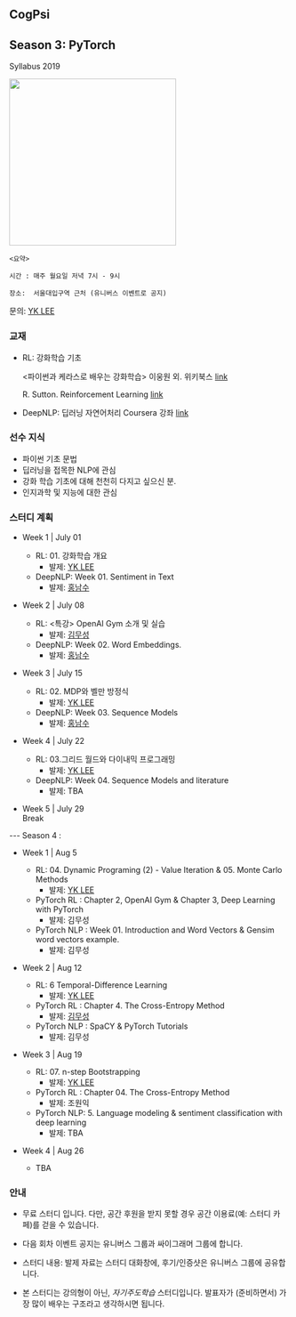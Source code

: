 ## CogPsi

## Season 3: PyTorch <br>

Syllabus 2019

<img src = "./cogpsi_poster_S4.png  " width = 300 />

    <요약>

    시간 : 매주 월요일 저녁 7시 - 9시

    장소:  서울대입구역 근처 (유니버스 이벤트로 공지)

문의: [YK LEE](https://web.facebook.com/yklee78)

### 교재

- RL: 강화학습 기초

  <파이썬과 케라스로 배우는 강화학습> 이웅원 외. 위키북스 [link](http://www.yes24.com/Product/goods/44136413)

  R. Sutton. Reinforcement Learning
  [link](https://web.stanford.edu/class/psych209/Readings/SuttonBartoIPRLBook2ndEd.pdf)

* DeepNLP: 딥러닝 자연어처리
  <Natural Language Processing in TensorFlow> Coursera 강좌 [link](https://www.coursera.org/learn/natural-language-processing-tensorflow)

### 선수 지식

- 파이썬 기초 문법
- 딥러닝을 접목한 NLP에 관심
- 강화 학습 기초에 대해 천천히 다지고 싶으신 분.
- 인지과학 및 지능에 대한 관심

### 스터디 계획

- Week 1 | July 01

  - RL: 01. 강화학습 개요
    - 발제: [YK LEE](https://github.com/yoonlee78)
  - DeepNLP: Week 01. Sentiment in Text
    - 발제: [홍남수](https://github.com/sucream)

- Week 2 | July 08

  - RL: <특강> OpenAI Gym 소개 및 실습 
    - 발제: [김무성](https://github.com/mooithub)
  - DeepNLP: Week 02. Word Embeddings.
    - 발제: [홍남수](https://github.com/sucream)

- Week 3 | July 15

  - RL: 02. MDP와 벨만 방정식
    - 발제: [YK LEE](https://github.com/yoonlee78)
  - DeepNLP: Week 03. Sequence Models
    - 발제: [홍남수](https://github.com/sucream)

- Week 4 | July 22

  - RL: 03.그리드 월드와 다이내믹 프로그래밍
    - 발제: [YK LEE](https://github.com/yoonlee78)
  - DeepNLP: Week 04. Sequence Models and literature
    - 발제: TBA

- Week 5 | July 29 <br>
Break

--- Season 4 : 

- Week 1 | Aug 5
  - RL: 04. Dynamic Programing (2) - Value Iteration & 05. Monte Carlo Methods
    - 발제: [YK LEE](https://github.com/yoonlee78)
  - PyTorch RL : Chapter 2, OpenAI Gym & Chapter 3, Deep Learning with PyTorch
    - 발제: 김무성
  - PyTorch NLP : Week 01. Introduction and Word Vectors & Gensim word vectors example. 
    - 발제: 김무성
    
- Week 2 | Aug 12
  - RL: 6 Temporal-Difference Learning
    - 발제: [YK LEE](https://github.com/yoonlee78)
  - PyTorch RL : Chapter 4. The Cross-Entropy Method
    - 발제: [김무성](https://github.com/yoonlee78/cogpsi/tree/master/Pytorch-RL)
  - PyTorch NLP : SpaCY & PyTorch Tutorials  
    - 발제: 김무성

- Week 3 | Aug 19
  - RL: 07. n-step Bootstrapping
    - 발제: [YK LEE](https://github.com/yoonlee78)
  - PyTorch RL : Chapter 04. The Cross-Entropy Method
    - 발제: 조원익
  - PyTorch NLP: 5. Language modeling & sentiment classification with deep learning
    - 발제: TBA

- Week 4 | Aug 26
    - TBA


### 안내

- 무료 스터디 입니다. 다만, 공간 후원을 받지 못할 경우 공간 이용료(예: 스터디 카페)를 걷을 수 있습니다.

- 다음 회차 이벤트 공지는 유니버스 그룹과 싸이그래머 그룹에 합니다.

- 스터디 내용: 발제 자료는 스터디 대화창에, 후기/인증샷은 유니버스 그룹에 공유합니다.

- 본 스터디는 강의형이 아닌, _자기주도학습_ 스터디입니다. 발표자가 (준비하면서) 가장 많이 배우는 구조라고 생각하시면 됩니다.
